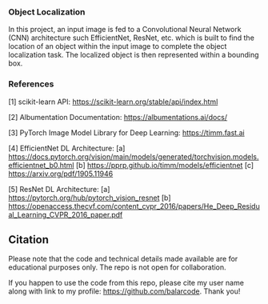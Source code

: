 ### Object Localization

In this project, an input image is fed to a Convolutional Neural Network (CNN) architecture such EfficientNet, ResNet, etc. which is built to find the location of an object within the input image to complete the object localization task. The localized object is then represented within a bounding box.

### References

[1] scikit-learn API: https://scikit-learn.org/stable/api/index.html

[2] Albumentation Documentation: https://albumentations.ai/docs/

[3] PyTorch Image Model Library for Deep Learning: https://timm.fast.ai

[4] EfficientNet DL Architecture: [a] https://docs.pytorch.org/vision/main/models/generated/torchvision.models.efficientnet_b0.html [b] https://pprp.github.io/timm/models/efficientnet [c] https://arxiv.org/pdf/1905.11946

[5] ResNet DL Architecture: [a] https://pytorch.org/hub/pytorch_vision_resnet [b] https://openaccess.thecvf.com/content_cvpr_2016/papers/He_Deep_Residual_Learning_CVPR_2016_paper.pdf

## Citation

Please note that the code and technical details made available are for educational purposes only. The repo is not open for collaboration.

If you happen to use the code from this repo, please cite my user name along with link to my profile: https://github.com/balarcode. Thank you!
